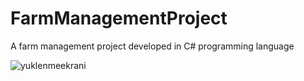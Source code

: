 # FarmManagementProject
 A farm management project developed in C# programming language

![yuklenmeekrani](https://github.com/cagdasbalkay/FarmManagementProject/assets/112276287/78d66843-5a63-4638-bc65-006d63e3641c)
